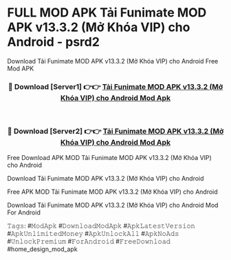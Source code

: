 # FULL MOD APK Tải Funimate MOD APK v13.3.2 (Mở Khóa VIP) cho Android - psrd2
Download Tải Funimate MOD APK v13.3.2 (Mở Khóa VIP) cho Android Free Mod APK

<div align="center">
<h3>🔴 Download [Server1] 👉👉 <a href="https://apk-comot.site?title=Tải_Funimate_MOD_APK_v13.3.2_(Mở_Khóa_VIP)_cho_Android">Tải Funimate MOD APK v13.3.2 (Mở Khóa VIP) cho Android Mod Apk</a></h3><br>

<h3>🔴 Download [Server2] 👉👉 <a href="https://apk-comot.site?title=Tải_Funimate_MOD_APK_v13.3.2_(Mở_Khóa_VIP)_cho_Android">Tải Funimate MOD APK v13.3.2 (Mở Khóa VIP) cho Android Mod Apk</a></h3>
</div>


Free Download APK MOD Tải Funimate MOD APK v13.3.2 (Mở Khóa VIP) cho Android

Download Tải Funimate MOD APK v13.3.2 (Mở Khóa VIP) cho Android 

Free APK MOD Tải Funimate MOD APK v13.3.2 (Mở Khóa VIP) cho Android 

Download Tải Funimate MOD APK v13.3.2 (Mở Khóa VIP) cho Android Mod For Android

𝚃𝚊𝚐𝚜: #𝙼𝚘𝚍𝙰𝚙𝚔 #𝙳𝚘𝚠𝚗𝚕𝚘𝚊𝚍𝙼𝚘𝚍𝙰𝚙𝚔 #𝙰𝚙𝚔𝙻𝚊𝚝𝚎𝚜𝚝𝚅𝚎𝚛𝚜𝚒𝚘𝚗 #𝙰𝚙𝚔𝚄𝚗𝚕𝚒𝚖𝚒𝚝𝚎𝚍𝙼𝚘𝚗𝚎𝚢 #𝙰𝚙𝚔𝚄𝚗𝚕𝚘𝚌𝚔𝙰𝚕𝚕 #𝙰𝚙𝚔𝙽𝚘𝙰𝚍𝚜 #𝚄𝚗𝚕𝚘𝚌𝚔𝙿𝚛𝚎𝚖𝚒𝚞𝚖 #𝙵𝚘𝚛𝙰𝚗𝚍𝚛𝚘𝚒𝚍 #𝙵𝚛𝚎𝚎𝙳𝚘𝚠𝚗𝚕𝚘𝚊𝚍 #home_design_mod_apk